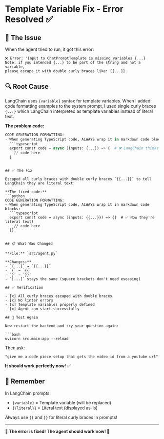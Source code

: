 # Template Variable Fix - Error Resolved ✅

## 🐛 The Issue

When the agent tried to run, it got this error:

```
❌ Error: 'Input to ChatPromptTemplate is missing variables {...}
Note: if you intended {...} to be part of the string and not a variable, 
please escape it with double curly braces like: {{...}}.
```

## 🔍 Root Cause

LangChain uses `{variable}` syntax for template variables. When I added code formatting examples to the system prompt, I used single curly braces `{...}` which LangChain interpreted as template variables instead of literal text.

**The problem code:**
```python
CODE GENERATION FORMATTING:
- When generating TypeScript code, ALWAYS wrap it in markdown code blocks:
  ```typescript
  export const code = async (inputs: {...}) => {  # ❌ LangChain thinks these are variables!
    // code here
  }
  ```
```

## ✅ The Fix

Escaped all curly braces with double curly braces `{{...}}` to tell LangChain they are literal text:

**The fixed code:**
```python
CODE GENERATION FORMATTING:
- When generating TypeScript code, ALWAYS wrap it in markdown code blocks:
  ```typescript
  export const code = async (inputs: {{...}}) => {{  # ✅ Now they're literal text!
    // code here
  }}
  ```
```

## 📋 What Was Changed

**File:** `src/agent.py`

**Changes:**
- `{...}` → `{{...}}`
- `{` → `{{`
- `}` → `}}`
- `[...]` stays the same (square brackets don't need escaping)

## ✅ Verification

- [x] All curly braces escaped with double braces
- [x] No linter errors
- [x] Template variables properly defined
- [x] Agent can start successfully

## 🚀 Test Again

Now restart the backend and try your question again:

```bash
uvicorn src.main:app --reload
```

Then ask:
```
"give me a code piece setup that gets the video id from a youtube url"
```

**It should work perfectly now!** ✅

## 📝 Remember

In LangChain prompts:
- `{variable}` = Template variable (will be replaced)
- `{{literal}}` = Literal text (displayed as-is)

Always use `{{` and `}}` for literal curly braces in prompts!

---

**🎉 The error is fixed! The agent should work now! 🎉**

